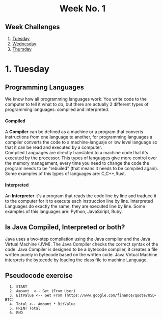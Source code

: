 <h1 align="center">Week No. 1</h1>

## Week Challenges
1. [Tuesday](#1-tuesday)
2. [Wednesday](#2-introduction)
3. [Thursday](#3-feedback)

# 1. Tuesday
## Programming Languages
We know how  all programming languages work: You write code to the computer to tell it what to do, but there are actually 2 different types of programming languages: compiled and interpreted. <br>
#### Compiled
A **Compiler** can be defined as a machine or a program that converts instructions from one language to another, for programming languages a compiler converts the code to a machine-languaje or low level language so that it can be read and executed by a computer. <br>
Compiled Languages are directly translated to a machine code that it's executed by the processor. This types of languages give more control over the memory management, every time you need to change the code the program needs to be "rebuiled" (that means it needs to be compiled again). Some examples of this types of languages are: C,C++,Rust.
#### Interpreted
An **Interpreter** it's a program that reads the code line by line and traduce it to the computer for it to execute each instruccion line by line. Interpreted Languages do exactly the same, they are executed line by line. Some examples of this languages are: Python, JavaScript, Ruby. 
## Is Java Compiled, Interpreted or both?
Java uses a two-step compilation using the Java compiler and the Java Virtual Machine (JVM). The Java Compiler checks the correct syntax of the code. Java Compiler is designed to be a bytecode compiler, it creates a file  written purely in bytecode based on the written code. Java Virtual Machine interprets the bytecode by loading the class file to machine Language.
## Pseudocode exercise
```
  1. START
  2. Amount  <-- Get (From User)
  3. BitValue <-- Get From (https://www.google.com/finance/quote/USD-BTC)
  4. Total <-- Amount * BitValue
  5. PRINT Total
  6. END
```
